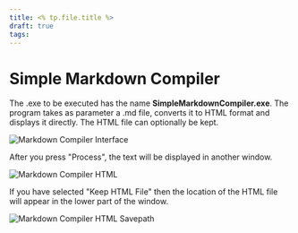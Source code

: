 ```yaml
---
title: <% tp.file.title %>
draft: true
tags:
---
```


# Simple Markdown Compiler

The .exe to be executed has the name **SimpleMarkdownCompiler.exe**.
The program takes as parameter a .md file, converts it to HTML format and displays it directly.
The HTML file can optionally be kept.

![Markdown Compiler Interface](images/SimpleMarkdownCompiler_01.png)

After you press "Process", the text will be displayed in another window.

![Markdown Compiler HTML](images/SimpleMarkdownCompiler_02.png)

If you have selected "Keep HTML File" then the location of the HTML file will appear in the lower part of the window.

![Markdown Compiler HTML Savepath](images/SimpleMarkdownCompiler_03.png)
